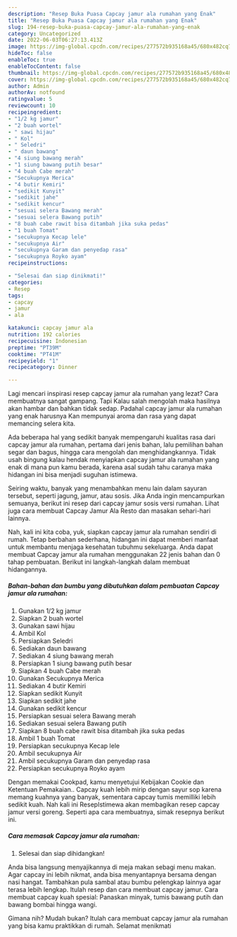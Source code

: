 ```yaml
---
description: "Resep Buka Puasa Capcay jamur ala rumahan yang Enak"
title: "Resep Buka Puasa Capcay jamur ala rumahan yang Enak"
slug: 194-resep-buka-puasa-capcay-jamur-ala-rumahan-yang-enak
category: Uncategorized
date: 2022-06-03T06:27:13.413Z
image: https://img-global.cpcdn.com/recipes/277572b935168a45/680x482cq70/capcay-jamur-ala-rumahan-foto-resep-utama.jpg
hideToc: false
enableToc: true
enableTocContent: false
thumbnail: https://img-global.cpcdn.com/recipes/277572b935168a45/680x482cq70/capcay-jamur-ala-rumahan-foto-resep-utama.jpg
cover: https://img-global.cpcdn.com/recipes/277572b935168a45/680x482cq70/capcay-jamur-ala-rumahan-foto-resep-utama.jpg
author: Admin
authorAv: notfound
ratingvalue: 5
reviewcount: 10
recipeingredient:
- "1/2 kg jamur"
- "2 buah wortel"
- " sawi hijau"
- " Kol"
- " Seledri"
- " daun bawang"
- "4 siung bawang merah"
- "1 siung bawang putih besar"
- "4 buah Cabe merah"
- "Secukupnya Merica"
- "4 butir Kemiri"
- "sedikit Kunyit"
- "sedikit jahe"
- "sedikit kencur"
- "sesuai selera Bawang merah"
- "sesuai selera Bawang putih"
- "8 buah cabe rawit bisa ditambah jika suka pedas"
- "1 buah Tomat"
- "secukupnya Kecap lele"
- "secukupnya Air"
- "secukupnya Garam dan penyedap rasa"
- "secukupnya Royko ayam"
recipeinstructions:

- "Selesai dan siap dinikmati!"
categories:
- Resep
tags:
- capcay
- jamur
- ala

katakunci: capcay jamur ala 
nutrition: 192 calories
recipecuisine: Indonesian
preptime: "PT39M"
cooktime: "PT41M"
recipeyield: "1"
recipecategory: Dinner

---
```



Lagi mencari inspirasi resep capcay jamur ala rumahan yang lezat? Cara membuatnya sangat gampang. Tapi Kalau salah mengolah maka hasilnya akan hambar dan bahkan tidak sedap. Padahal capcay jamur ala rumahan yang enak harusnya Kan mempunyai aroma dan rasa yang dapat memancing selera kita.


Ada beberapa hal yang sedikit banyak mempengaruhi kualitas rasa dari capcay jamur ala rumahan, pertama dari jenis bahan, lalu pemilihan bahan segar dan bagus, hingga cara mengolah dan menghidangkannya. Tidak usah bingung kalau hendak menyiapkan capcay jamur ala rumahan yang enak di mana pun kamu berada, karena asal sudah tahu caranya maka hidangan ini bisa menjadi suguhan istimewa.

Seiring waktu, banyak yang menambahkan menu lain dalam sayuran tersebut, seperti jagung, jamur, atau sosis. Jika Anda ingin mencampurkan semuanya, berikut ini resep dari capcay jamur sosis versi rumahan. Lihat juga cara membuat Capcay Jamur Ala Resto dan masakan sehari-hari lainnya.


Nah, kali ini kita coba, yuk, siapkan capcay jamur ala rumahan sendiri di rumah. Tetap berbahan sederhana, hidangan ini dapat memberi manfaat untuk membantu menjaga kesehatan tubuhmu sekeluarga. Anda dapat membuat Capcay jamur ala rumahan menggunakan 22 jenis bahan dan 0 tahap pembuatan. Berikut ini langkah-langkah dalam membuat hidangannya.

<!--inarticleads1-->

##### Bahan-bahan dan bumbu yang dibutuhkan dalam pembuatan Capcay jamur ala rumahan:

1. Gunakan 1/2 kg jamur
1. Siapkan 2 buah wortel
1. Gunakan  sawi hijau
1. Ambil  Kol
1. Persiapkan  Seledri
1. Sediakan  daun bawang
1. Sediakan 4 siung bawang merah
1. Persiapkan 1 siung bawang putih besar
1. Siapkan 4 buah Cabe merah
1. Gunakan Secukupnya Merica
1. Sediakan 4 butir Kemiri
1. Siapkan sedikit Kunyit
1. Siapkan sedikit jahe
1. Gunakan sedikit kencur
1. Persiapkan sesuai selera Bawang merah
1. Sediakan sesuai selera Bawang putih
1. Siapkan 8 buah cabe rawit bisa ditambah jika suka pedas
1. Ambil 1 buah Tomat
1. Persiapkan secukupnya Kecap lele
1. Ambil secukupnya Air
1. Ambil secukupnya Garam dan penyedap rasa
1. Persiapkan secukupnya Royko ayam


Dengan memakai Cookpad, kamu menyetujui Kebijakan Cookie dan Ketentuan Pemakaian.. Capcay kuah lebih mirip dengan sayur sop karena memang kuahnya yang banyak, sementara capcay tumis memilliki lebih sedikit kuah. Nah kali ini ResepIstimewa akan membagikan resep capcay jamur versi goreng. Seperti apa cara membuatnya, simak resepnya berikut ini. 

<!--inarticleads2-->

##### Cara memasak Capcay jamur ala rumahan:


1. Selesai dan siap dihidangkan!

Anda bisa langsung menyajikannya di meja makan sebagi menu makan. Agar capcay ini lebih nikmat, anda bisa menyantapnya bersama dengan nasi hangat. Tambahkan pula sambal atau bumbu pelengkap lainnya agar terasa lebih lengkap. Itulah resep dan cara membuat capcay jamur. Cara membuat capcay kuah spesial: Panaskan minyak, tumis bawang putih dan bawang bombai hingga wangi. 

Gimana nih? Mudah bukan? Itulah cara membuat capcay jamur ala rumahan yang bisa kamu praktikkan di rumah. Selamat menikmati
